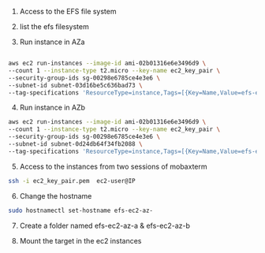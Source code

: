 1. Access to the EFS file system 
2. list the efs filesystem

3. Run instance in AZa 

```bash

aws ec2 run-instances --image-id ami-02b01316e6e3496d9 \
--count 1 --instance-type t2.micro --key-name ec2_key_pair \
--security-group-ids sg-00298e6785ce4e3e6 \
--subnet-id subnet-03d16be5c636bad73 \
--tag-specifications 'ResourceType=instance,Tags=[{Key=Name,Value=efs-ec2-az-a}]' 

 ```

4. Run instance in AZb
 
```bash
aws ec2 run-instances --image-id ami-02b01316e6e3496d9 \
--count 1 --instance-type t2.micro --key-name ec2_key_pair \
--security-group-ids sg-00298e6785ce4e3e6 \
--subnet-id subnet-0d24db64f34fb2088 \
--tag-specifications 'ResourceType=instance,Tags=[{Key=Name,Value=efs-ec2-az-b}]' 

```

5. Access to the instances from two sessions of mobaxterm
```bash  
ssh -i ec2_key_pair.pem  ec2-user@IP
```
6. Change the hostname 
   
```bash  
sudo hostnamectl set-hostname efs-ec2-az-

```

7. Create a folder named efs-ec2-az-a   & efs-ec2-az-b

8.  Mount the target in the ec2 instances